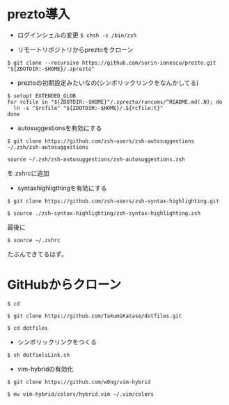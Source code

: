 # prezto導入

- ログインシェルの変更
```$ chsh -s /bin/zsh```

- リモートリポジトリからpreztoをクローン
```
$ git clone --recursive https://github.com/sorin-ionescu/prezto.git "${ZDOTDIR:-$HOME}/.zprezto" 
```

- preztoの初期設定みたいなの(シンボリックリンクをなんかしてる)
```
$ setopt EXTENDED_GLOB
for rcfile in "${ZDOTDIR:-$HOME}"/.zprezto/runcoms/^README.md(.N); do
  ln -s "$rcfile" "${ZDOTDIR:-$HOME}/.${rcfile:t}"
done
```

- autosuggestionsを有効にする
```
$ git clone https://github.com/zsh-users/zsh-autosuggestions ~/.zsh/zsh-autosuggestions
```
```
source ~/.zsh/zsh-autosuggestions/zsh-autosuggestions.zsh
```
を.zshrcに追加


- syntaxhighligthingを有効にする
```
$ git clone https://github.com/zsh-users/zsh-syntax-highlighting.git
```

```
$ source ./zsh-syntax-highlighting/zsh-syntax-highlighting.zsh
```
最後に
```
$ source ~/.zshrc
```
たぶんできてるはず。

# GitHubからクローン

```
$ cd
```

```
$ git clone https://github.com/TakumiKatase/dotfiles.git
```

```
$ cd dotfiles
```

- シンボリックリンクをつくる
```
$ sh dotfielsLink.sh
```

- vim-hybridの有効化
```
$ git clone https://github.com/w0ng/vim-hybrid
```

```
$ mv vim-hybrid/colors/hybrid.vim ~/.vim/colors
```
